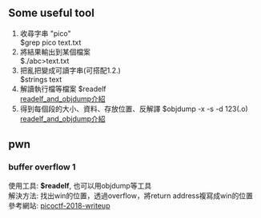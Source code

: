## Some useful tool
1. 收尋字串 "pico"  
  $grep pico text.txt
2. 將結果輸出到某個檔案  
  $./abc>text.txt
3. 把亂把變成可讀字串(可搭配1.2.)  
  $strings text  
4. 解讀執行檔等檔案
  $readelf  
  [readelf_and_objdump介紹](./Knowledges/readelf_and_objdump.md)  
5. 得到每個段的大小、資料、存放位置、反解譯
  $objdump -x -s -d 123(.o)
  [readelf_and_objdump介紹](./Knowledges/readelf_and_objdump.md)

## pwn
### buffer overflow 1
使用工具: <b>$readelf</b>, 也可以用objdump等工具  
解決方法: 找出win的位置，透過overflow，將return address複寫成win的位置  
參考網站: [picoctf-2018-writeup](https://github.com/PlatyPew/picoctf-2018-writeup/tree/master/Binary%20Exploitation/buffer%20overflow%201)  
